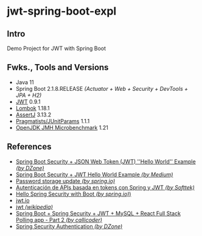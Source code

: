 # jwt-spring-boot-expl

## Intro
Demo Project for JWT with Spring Boot

## Fwks., Tools and Versions
- Java 11
- Spring Boot 2.1.8.RELEASE _(Actuator + Web + Security + DevTools + JPA + H2)_
- [JWT](https://jwt.io/) 0.9.1
- [Lombok](https://projectlombok.org/) 1.18.1
- [AssertJ](https://joel-costigliola.github.io/assertj/) 3.13.2
- [Pragmatists/JUnitParams](https://github.com/Pragmatists/JUnitParams) 1.1.1
- [OpenJDK JMH Microbenchmark](https://openjdk.java.net/projects/code-tools/jmh/) 1.21

## References
- [Spring Boot Security + JSON Web Token (JWT) ''Hello World'' Example _(by DZone)_](https://dzone.com/articles/spring-boot-security-json-web-tokenjwt-hello-world)
- [Spring Boot Security + JWT Hello World Example _(by Medium)_](https://medium.com/swlh/spring-boot-security-jwt-hello-world-example-b479e457664c)
- [Password storage update _(by spring.io)_](https://spring.io/blog/2017/11/01/spring-security-5-0-0-rc1-released#password-storage-updated)
- [Autenticación de APIs basada en tokens con Spring y JWT _(by Softtek)_](https://blog.softtek.com/es/autenticando-apis-con-spring-y-jwt)
- [Hello Spring Security with Boot _(by spring.io)_)](https://docs.spring.io/spring-security/site/docs/current/guides/html5/helloworld-boot.html)
- [jwt.io](https://jwt.io/)
- [jwt _(wikipedia)_](https://es.wikipedia.org/wiki/JSON_Web_Token)
- [Spring Boot + Spring Security + JWT + MySQL + React Full Stack Polling app - Part 2 _(by callicoder)_](https://www.callicoder.com/spring-boot-spring-security-jwt-mysql-react-app-part-2/)
- [Spring Security Authentication _(by DZone)_](https://dzone.com/articles/spring-security-authentication)
